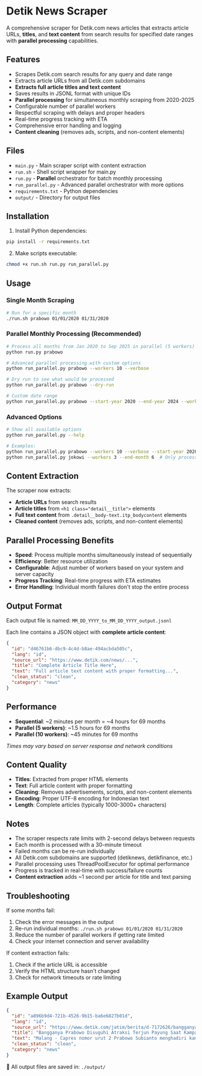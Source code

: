 # Detik News Scraper

A comprehensive scraper for Detik.com news articles that extracts article URLs, **titles**, and **text content** from search results for specified date ranges with **parallel processing** capabilities.

## Features

- Scrapes Detik.com search results for any query and date range
- Extracts article URLs from all Detik.com subdomains
- **Extracts full article titles and text content**
- Saves results in JSONL format with unique IDs
- **Parallel processing** for simultaneous monthly scraping from 2020-2025
- Configurable number of parallel workers
- Respectful scraping with delays and proper headers
- Real-time progress tracking with ETA
- Comprehensive error handling and logging
- **Content cleaning** (removes ads, scripts, and non-content elements)

## Files

- `main.py` - Main scraper script with content extraction
- `run.sh` - Shell script wrapper for main.py
- `run.py` - **Parallel** orchestrator for batch monthly processing
- `run_parallel.py` - Advanced parallel orchestrator with more options
- `requirements.txt` - Python dependencies
- `output/` - Directory for output files

## Installation

1. Install Python dependencies:
```bash
pip install -r requirements.txt
```

2. Make scripts executable:
```bash
chmod +x run.sh run.py run_parallel.py
```

## Usage

### Single Month Scraping

```bash
# Run for a specific month
./run.sh prabowo 01/01/2020 01/31/2020
```

### Parallel Monthly Processing (Recommended)

```bash
# Process all months from Jan 2020 to Sep 2025 in parallel (5 workers)
python run.py prabowo

# Advanced parallel processing with custom options
python run_parallel.py prabowo --workers 10 --verbose

# Dry run to see what would be processed
python run_parallel.py prabowo --dry-run

# Custom date range
python run_parallel.py prabowo --start-year 2020 --end-year 2024 --workers 8
```

### Advanced Options

```bash
# Show all available options
python run_parallel.py --help

# Examples:
python run_parallel.py prabowo --workers 10 --verbose --start-year 2020 --end-year 2024
python run_parallel.py jokowi --workers 3 --end-month 6  # Only process Jan-June
```

## Content Extraction

The scraper now extracts:
- **Article URLs** from search results
- **Article titles** from `<h1 class="detail__title">` elements
- **Full text content** from `.detail__body-text.itp_bodycontent` elements
- **Cleaned content** (removes ads, scripts, and non-content elements)

## Parallel Processing Benefits

- **Speed**: Process multiple months simultaneously instead of sequentially
- **Efficiency**: Better resource utilization
- **Configurable**: Adjust number of workers based on your system and server capacity
- **Progress Tracking**: Real-time progress with ETA estimates
- **Error Handling**: Individual month failures don't stop the entire process

## Output Format

Each output file is named: `MM_DD_YYYY_to_MM_DD_YYYY_output.jsonl`

Each line contains a JSON object with **complete article content**:
```json
{
  "id": "d46761b6-dbc9-4c4d-b8ae-494acbda505c",
  "lang": "id",
  "source_url": "https://www.detik.com/news/...",
  "title": "Complete Article Title Here",
  "text": "Full article text content with proper formatting...",
  "clean_status": "clean",
  "category": "news"
}
```

## Performance

- **Sequential**: ~2 minutes per month = ~4 hours for 69 months
- **Parallel (5 workers)**: ~1.5 hours for 69 months
- **Parallel (10 workers)**: ~45 minutes for 69 months

*Times may vary based on server response and network conditions*

## Content Quality

- **Titles**: Extracted from proper HTML elements
- **Text**: Full article content with proper formatting
- **Cleaning**: Removes advertisements, scripts, and non-content elements
- **Encoding**: Proper UTF-8 encoding for Indonesian text
- **Length**: Complete articles (typically 1000-3000+ characters)

## Notes

- The scraper respects rate limits with 2-second delays between requests
- Each month is processed with a 30-minute timeout
- Failed months can be re-run individually
- All Detik.com subdomains are supported (detiknews, detikfinance, etc.)
- Parallel processing uses ThreadPoolExecutor for optimal performance
- Progress is tracked in real-time with success/failure counts
- **Content extraction** adds ~1 second per article for title and text parsing

## Troubleshooting

If some months fail:
1. Check the error messages in the output
2. Re-run individual months: `./run.sh prabowo 01/01/2020 01/31/2020`
3. Reduce the number of parallel workers if getting rate limited
4. Check your internet connection and server availability

If content extraction fails:
1. Check if the article URL is accessible
2. Verify the HTML structure hasn't changed
3. Check for network timeouts or rate limiting

## Example Output

```json
{
  "id": "a896b9d4-721b-4526-9b15-ba6e6827b01d",
  "lang": "id",
  "source_url": "https://www.detik.com/jatim/berita/d-7172626/bangganya-prabowo-disuguhi-atraksi-terjun-payung-saat-kampanye-di-malang",
  "title": "Bangganya Prabowo Disuguhi Atraksi Terjun Payung Saat Kampanye di Malang",
  "text": "Malang - Capres nomor urut 2 Prabowo Subianto menghadiri kampanye akbar Partai Demokrat di Stadion Gajayana, Kota Malang, Kamis (1/2). Kampanye diwarnai aksi 4 penerjun payung yang mendarat di lokasi...",
  "clean_status": "clean",
  "category": "news"
}
```

📁 All output files are saved in: `./output/`
